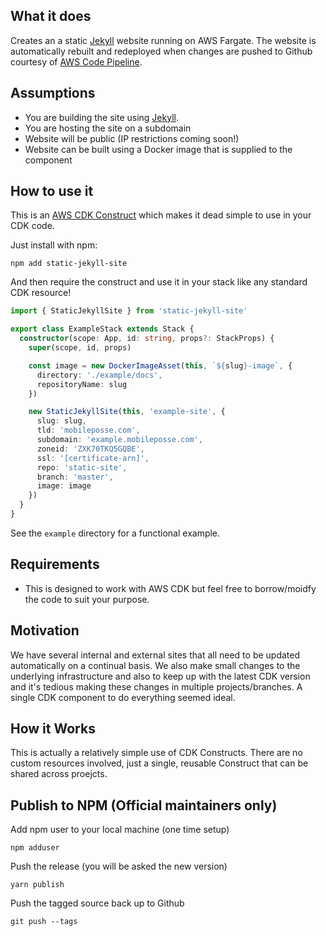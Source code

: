 ## What it does

Creates an a static [Jekyll](https://jekyllrb.com/) website running on AWS Fargate. The website is automatically rebuilt and redeployed when changes are pushed to Github courtesy of [AWS Code Pipeline](https://aws.amazon.com/codepipeline/).

## Assumptions

- You are building the site using [Jekyll](https://jekyllrb.com/).
- You are hosting the site on a subdomain
- Website will be public (IP restrictions coming soon!)
- Website can be built using a Docker image that is supplied to the component

## How to use it

This is an [AWS CDK Construct](https://docs.aws.amazon.com/CDK/latest/userguide/constructs.html) which makes it dead simple to use in your CDK code.

Just install with npm:

```
npm add static-jekyll-site
```

And then require the construct and use it in your stack like any standard CDK resource!

```typescript
import { StaticJekyllSite } from 'static-jekyll-site'

export class ExampleStack extends Stack {
  constructor(scope: App, id: string, props?: StackProps) {
    super(scope, id, props)

    const image = new DockerImageAsset(this, `${slug}-image`, {
      directory: './example/docs',
      repositoryName: slug
    })

    new StaticJekyllSite(this, 'example-site', {
      slug: slug,
      tld: 'mobileposse.com',
      subdomain: 'example.mobileposse.com',
      zoneid: 'ZXK70TKQ5GQBE',
      ssl: '[certificate-arn]',
      repo: 'static-site',
      branch: 'master',
      image: image
    })
  }
}
```

See the `example` directory for a functional example.

## Requirements

- This is designed to work with AWS CDK but feel free to borrow/moidfy the code to suit your purpose.

## Motivation

We have several internal and external sites that all need to be updated automatically on a continual basis. We also make small changes to the underlying infrastructure and also to keep up with the latest CDK version and it's tedious making these changes in multiple projects/branches. A single CDK component to do everything seemed ideal.

## How it Works

This is actually a relatively simple use of CDK Constructs. There are no custom resources involved, just a single, reusable Construct that can be shared across proejcts.

## Publish to NPM (Official maintainers only)

Add npm user to your local machine (one time setup)

```
npm adduser
```

Push the release (you will be asked the new version)

```
yarn publish
```

Push the tagged source back up to Github

```
git push --tags
```
